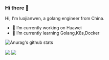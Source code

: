 ### Hi there 👋

<!--
**robotLJW/robotLJW** is a ✨ _special_ ✨ repository because its `README.md` (this file) appears on your GitHub profile.

Here are some ideas to get you started:

- 🔭 I’m currently working on ...
- 🌱 I’m currently learning ...
- 👯 I’m looking to collaborate on ...
- 🤔 I’m looking for help with ...
- 💬 Ask me about ...
- 📫 How to reach me: ...
- 😄 Pronouns: ...
- ⚡ Fun fact: ...
-->


Hi, I'm luojianwen, a golang engineer from China.

- 🔭 I’m currently working on Huawei
- 🌱 I’m currently learning Golang,K8s,Docker

![Anurag's github stats](https://github-readme-stats.vercel.app/api?username=robotLJW&show_icons=true&theme=tokyonight)

<a href="https://github.com/anuraghazra/github-readme-stats">
  <!-- Change the `github-readme-stats.anuraghazra1.vercel.app` to `github-readme-stats.vercel.app`  -->
  <img align="center" src="https://github-readme-stats.anuraghazra1.vercel.app/api/top-langs/?username=robotLJW&layout=compact&theme=tokyonight" />
</a>
   
<a href="https://github.com/robotLJW/robotLJW.github.io">
  <!-- Change the `github-readme-stats.anuraghazra1.vercel.app` to `github-readme-stats.vercel.app`  -->
  <img align="center" src="https://github-readme-stats.anuraghazra1.vercel.app/api/pin/?username=robotLJW&repo=robotLJW.github.io&theme=tokyonight" />
</a>

